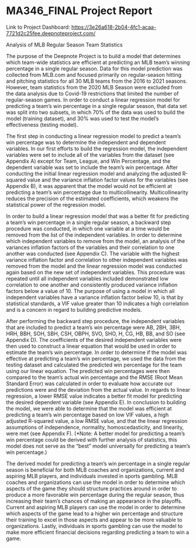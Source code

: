 # MA346_FINAL Project Report
Link to Project Dashboard: https://3e26a618-2b04-4fc1-acaa-7721d2c25fee.deepnoteproject.com/

Analysis of MLB Regular Season Team Statistics

The purpose of the Deepnote Project is to build a model that determines which team-wide statistics are efficient at predicting an MLB team’s winning percentage in a single regular season. Data for this model prediction was collected from MLB.com and focused primarily on regular-season hitting and pitching statistics for all 30 MLB teams from the 2016 to 2021 seasons. However, team statistics from the 2020 MLB Season were excluded from the data analysis due to Covid-19 restrictions that limited the number of regular-season games. In order to conduct a linear regression model for predicting a team’s win percentage in a single regular season, that data set was split into two subsets, in which 70% of the data was used to build the model (training dataset), and 30% was used to test the model’s effectiveness (testing model). 

The first step in conducting a linear regression model to predict a team’s win percentage was to determine the independent and dependent variables. In our first efforts to build the regression model, the independent variables were set to include all of the variables from the dataset (see Appendix A) except for Team, League, and Win Percentage, and the dependent variable was set to include the team’s win percentage. After conducting the initial linear regression model and analyzing the adjusted R-squared value and the variance inflation factor values for the variables (see Appendix B), it was apparent that the model would not be efficient at predicting a team’s win percentage due to multicollinearity. Multicollinearity reduces the precision of the estimated coefficients, which weakens the statistical power of the regression model. 

In order to build a linear regression model that was a better fit for predicting a team’s win percentage in a single regular season, a backward step procedure was conducted, in which one variable at a time would be removed from the list of the independent variables. In order to determine which independent variables to remove from the model, an analysis of the variances inflation factors of the variables and their correlation to one another was conducted (see Appendix C). The variable with the highest variance inflation factor and correlation to other independent variables was removed from the model and the linear regression model was conducted again based on the new set of independent variables. This procedure was repeated until all independent variables included demonstrated low correlation to one another and consistently produced variance inflation factors below a value of 10. The purpose of using a model in which all independent variables have a variance inflation factor below 10, is that by statistical standards, a VIF value greater than 10 indicates a high correlation and is a concern in regard to building predictive models.

After performing the backward step procedure, the independent variables that are included to predict a team’s win percentage were AB, 2BH, 3BH, HRH, BBH, SOH, SBH, CSH, OBPH, SVO, SHO, H, CG, HB, BB, and SO (see Appendix D). The coefficients of the desired independent variables were then used to construct a linear equation that would be used in order to estimate the team’s win percentage. In order to determine if the model was effective at predicting a team’s win percentage, we used the data from the testing dataset and calculated the predicted win percentage for the team using our linear equation. The predicted win percentages were then compared to the team’s actual win percentage and the RMSE (Root Mean Standard Error) was calculated in order to evaluate how accurate our predictions were and the deviation from the actual value. In regards to linear regression, a lower RMSE value indicates a better fit model for predicting the desired dependent variable (see Appendix E). In conclusion to building the model, we were able to determine that the model was efficient at predicting a team’s win percentage based on low VIF values, a high adjusted R-squared value, a low RMSE value, and that the linear regression assumptions of independence, normality, homoscedasticity, and linearity, were met (see Appendix F). (*Note: A better model for predicting a team’s win percentage could be derived with further analysis of statistics, this model does not serve as the “best” model universally for predicting a team’s win percentage.)

The derived model for predicting a team’s win percentage in a single regular season is beneficial for both MLB coaches and organizations, current and aspiring MLB players, and individuals invested in sports gambling.  MLB coaches and organizations can use the model in order to determine which aspects of the game they should structure practices around in order to produce a more favorable win percentage during the regular season, thus increasing their team’s chances of making an appearance in the playoffs. Current and aspiring MLB players can use the model in order to determine which aspects of the game lead to a higher win percentage and structure their training to excel in those aspects and appear to be more valuable to organizations. Lastly, individuals in sports gambling can use the model to make more efficient financial decisions regarding predicting a team to win a game. 
